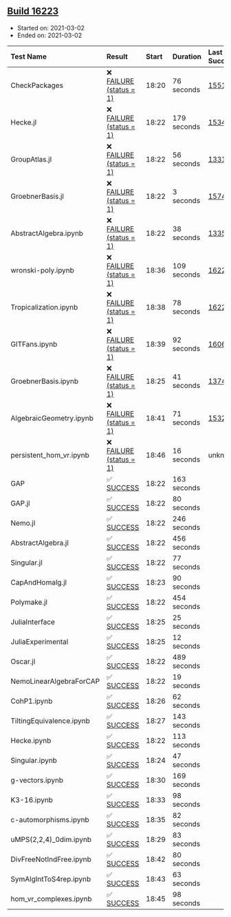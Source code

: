 ## [Build 16223](https://oscarci.mathematik.uni-kl.de/job/oscar/16223/)

* Started on: 2021-03-02
* Ended on: 2021-03-02

| Test Name    | Result | Start | Duration | Last Success | First Failure |
|:-------------|:-------|:------|:---------|:-------------|:--------------|
| CheckPackages | ❌ [FAILURE (status = 1)](https://oscarci.mathematik.uni-kl.de/job/oscar/16223/artifact/logs/build-16223/CheckPackages.log) | 18:20 | 76 seconds | [15514](https://oscarci.mathematik.uni-kl.de/job/oscar/15514/) | [15515](https://oscarci.mathematik.uni-kl.de/job/oscar/15515/) |
| Hecke.jl | ❌ [FAILURE (status = 1)](https://oscarci.mathematik.uni-kl.de/job/oscar/16223/artifact/logs/build-16223/Hecke.jl.log) | 18:22 | 179 seconds | [15344](https://oscarci.mathematik.uni-kl.de/job/oscar/15344/) | [15348](https://oscarci.mathematik.uni-kl.de/job/oscar/15348/) |
| GroupAtlas.jl | ❌ [FAILURE (status = 1)](https://oscarci.mathematik.uni-kl.de/job/oscar/16223/artifact/logs/build-16223/GroupAtlas.jl.log) | 18:22 | 56 seconds | [13311](https://oscarci.mathematik.uni-kl.de/job/oscar/13311/) | [13312](https://oscarci.mathematik.uni-kl.de/job/oscar/13312/) |
| GroebnerBasis.jl | ❌ [FAILURE (status = 1)](https://oscarci.mathematik.uni-kl.de/job/oscar/16223/artifact/logs/build-16223/GroebnerBasis.jl.log) | 18:22 | 3 seconds | [15745](https://oscarci.mathematik.uni-kl.de/job/oscar/15745/) | [15746](https://oscarci.mathematik.uni-kl.de/job/oscar/15746/) |
| AbstractAlgebra.ipynb | ❌ [FAILURE (status = 1)](https://oscarci.mathematik.uni-kl.de/job/oscar/16223/artifact/logs/build-16223/AbstractAlgebra.ipynb.log) | 18:22 | 38 seconds | [13355](https://oscarci.mathematik.uni-kl.de/job/oscar/13355/) | [13356](https://oscarci.mathematik.uni-kl.de/job/oscar/13356/) |
| wronski-poly.ipynb | ❌ [FAILURE (status = 1)](https://oscarci.mathematik.uni-kl.de/job/oscar/16223/artifact/logs/build-16223/wronski-poly.ipynb.log) | 18:36 | 109 seconds | [16220](https://oscarci.mathematik.uni-kl.de/job/oscar/16220/) | [16221](https://oscarci.mathematik.uni-kl.de/job/oscar/16221/) |
| Tropicalization.ipynb | ❌ [FAILURE (status = 1)](https://oscarci.mathematik.uni-kl.de/job/oscar/16223/artifact/logs/build-16223/Tropicalization.ipynb.log) | 18:38 | 78 seconds | [16222](https://oscarci.mathematik.uni-kl.de/job/oscar/16222/) | [16223](https://oscarci.mathematik.uni-kl.de/job/oscar/16223/) |
| GITFans.ipynb | ❌ [FAILURE (status = 1)](https://oscarci.mathematik.uni-kl.de/job/oscar/16223/artifact/logs/build-16223/GITFans.ipynb.log) | 18:39 | 92 seconds | [16068](https://oscarci.mathematik.uni-kl.de/job/oscar/16068/) | [16069](https://oscarci.mathematik.uni-kl.de/job/oscar/16069/) |
| GroebnerBasis.ipynb | ❌ [FAILURE (status = 1)](https://oscarci.mathematik.uni-kl.de/job/oscar/16223/artifact/logs/build-16223/GroebnerBasis.ipynb.log) | 18:25 | 41 seconds | [13748](https://oscarci.mathematik.uni-kl.de/job/oscar/13748/) | [13749](https://oscarci.mathematik.uni-kl.de/job/oscar/13749/) |
| AlgebraicGeometry.ipynb | ❌ [FAILURE (status = 1)](https://oscarci.mathematik.uni-kl.de/job/oscar/16223/artifact/logs/build-16223/AlgebraicGeometry.ipynb.log) | 18:41 | 71 seconds | [15322](https://oscarci.mathematik.uni-kl.de/job/oscar/15322/) | [15323](https://oscarci.mathematik.uni-kl.de/job/oscar/15323/) |
| persistent_hom_vr.ipynb | ❌ [FAILURE (status = 1)](https://oscarci.mathematik.uni-kl.de/job/oscar/16223/artifact/logs/build-16223/persistent_hom_vr.ipynb.log) | 18:46 | 16 seconds | unknown | unknown |
| GAP | ✅ [SUCCESS](https://oscarci.mathematik.uni-kl.de/job/oscar/16223/artifact/logs/build-16223/GAP.log) | 18:22 | 163 seconds |  |  |
| GAP.jl | ✅ [SUCCESS](https://oscarci.mathematik.uni-kl.de/job/oscar/16223/artifact/logs/build-16223/GAP.jl.log) | 18:22 | 80 seconds |  |  |
| Nemo.jl | ✅ [SUCCESS](https://oscarci.mathematik.uni-kl.de/job/oscar/16223/artifact/logs/build-16223/Nemo.jl.log) | 18:22 | 246 seconds |  |  |
| AbstractAlgebra.jl | ✅ [SUCCESS](https://oscarci.mathematik.uni-kl.de/job/oscar/16223/artifact/logs/build-16223/AbstractAlgebra.jl.log) | 18:22 | 456 seconds |  |  |
| Singular.jl | ✅ [SUCCESS](https://oscarci.mathematik.uni-kl.de/job/oscar/16223/artifact/logs/build-16223/Singular.jl.log) | 18:22 | 77 seconds |  |  |
| CapAndHomalg.jl | ✅ [SUCCESS](https://oscarci.mathematik.uni-kl.de/job/oscar/16223/artifact/logs/build-16223/CapAndHomalg.jl.log) | 18:23 | 90 seconds |  |  |
| Polymake.jl | ✅ [SUCCESS](https://oscarci.mathematik.uni-kl.de/job/oscar/16223/artifact/logs/build-16223/Polymake.jl.log) | 18:22 | 454 seconds |  |  |
| JuliaInterface | ✅ [SUCCESS](https://oscarci.mathematik.uni-kl.de/job/oscar/16223/artifact/logs/build-16223/JuliaInterface.log) | 18:25 | 25 seconds |  |  |
| JuliaExperimental | ✅ [SUCCESS](https://oscarci.mathematik.uni-kl.de/job/oscar/16223/artifact/logs/build-16223/JuliaExperimental.log) | 18:25 | 12 seconds |  |  |
| Oscar.jl | ✅ [SUCCESS](https://oscarci.mathematik.uni-kl.de/job/oscar/16223/artifact/logs/build-16223/Oscar.jl.log) | 18:22 | 489 seconds |  |  |
| NemoLinearAlgebraForCAP | ✅ [SUCCESS](https://oscarci.mathematik.uni-kl.de/job/oscar/16223/artifact/logs/build-16223/NemoLinearAlgebraForCAP.log) | 18:22 | 19 seconds |  |  |
| CohP1.ipynb | ✅ [SUCCESS](https://oscarci.mathematik.uni-kl.de/job/oscar/16223/artifact/logs/build-16223/CohP1.ipynb.log) | 18:26 | 62 seconds |  |  |
| TiltingEquivalence.ipynb | ✅ [SUCCESS](https://oscarci.mathematik.uni-kl.de/job/oscar/16223/artifact/logs/build-16223/TiltingEquivalence.ipynb.log) | 18:27 | 143 seconds |  |  |
| Hecke.ipynb | ✅ [SUCCESS](https://oscarci.mathematik.uni-kl.de/job/oscar/16223/artifact/logs/build-16223/Hecke.ipynb.log) | 18:22 | 113 seconds |  |  |
| Singular.ipynb | ✅ [SUCCESS](https://oscarci.mathematik.uni-kl.de/job/oscar/16223/artifact/logs/build-16223/Singular.ipynb.log) | 18:24 | 47 seconds |  |  |
| g-vectors.ipynb | ✅ [SUCCESS](https://oscarci.mathematik.uni-kl.de/job/oscar/16223/artifact/logs/build-16223/g-vectors.ipynb.log) | 18:30 | 169 seconds |  |  |
| K3-16.ipynb | ✅ [SUCCESS](https://oscarci.mathematik.uni-kl.de/job/oscar/16223/artifact/logs/build-16223/K3-16.ipynb.log) | 18:33 | 98 seconds |  |  |
| c-automorphisms.ipynb | ✅ [SUCCESS](https://oscarci.mathematik.uni-kl.de/job/oscar/16223/artifact/logs/build-16223/c-automorphisms.ipynb.log) | 18:35 | 82 seconds |  |  |
| uMPS(2,2,4)_0dim.ipynb | ✅ [SUCCESS](https://oscarci.mathematik.uni-kl.de/job/oscar/16223/artifact/logs/build-16223/uMPS-2-2-4-_0dim.ipynb.log) | 18:29 | 83 seconds |  |  |
| DivFreeNotIndFree.ipynb | ✅ [SUCCESS](https://oscarci.mathematik.uni-kl.de/job/oscar/16223/artifact/logs/build-16223/DivFreeNotIndFree.ipynb.log) | 18:42 | 80 seconds |  |  |
| SymAlgIntToS4rep.ipynb | ✅ [SUCCESS](https://oscarci.mathematik.uni-kl.de/job/oscar/16223/artifact/logs/build-16223/SymAlgIntToS4rep.ipynb.log) | 18:43 | 63 seconds |  |  |
| hom_vr_complexes.ipynb | ✅ [SUCCESS](https://oscarci.mathematik.uni-kl.de/job/oscar/16223/artifact/logs/build-16223/hom_vr_complexes.ipynb.log) | 18:45 | 98 seconds |  |  |
